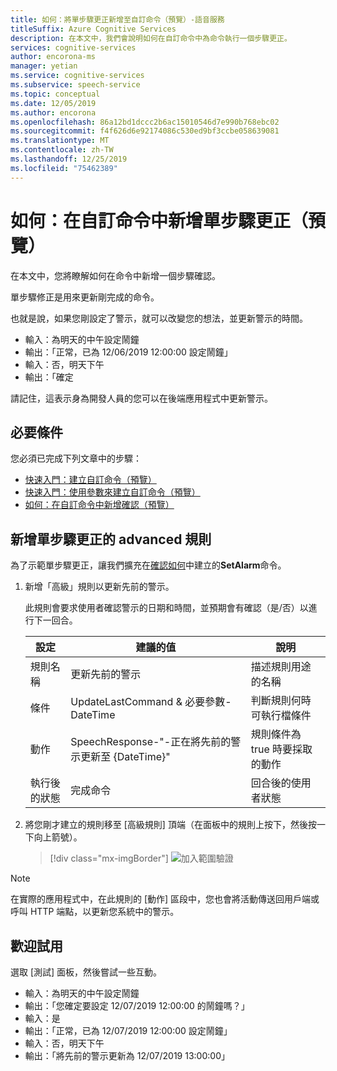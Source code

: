 ```yaml
---
title: 如何：將單步驟更正新增至自訂命令（預覽）-語音服務
titleSuffix: Azure Cognitive Services
description: 在本文中，我們會說明如何在自訂命令中為命令執行一個步驟更正。
services: cognitive-services
author: encorona-ms
manager: yetian
ms.service: cognitive-services
ms.subservice: speech-service
ms.topic: conceptual
ms.date: 12/05/2019
ms.author: encorona
ms.openlocfilehash: 86a12bd1dccc2b6ac15010546d7e990b768ebc02
ms.sourcegitcommit: f4f626d6e92174086c530ed9bf3ccbe058639081
ms.translationtype: MT
ms.contentlocale: zh-TW
ms.lasthandoff: 12/25/2019
ms.locfileid: "75462389"
---
```

# <a name="how-to-add-a-one-step-correction-to-a-custom-command-preview"></a>如何：在自訂命令中新增單步驟更正（預覽）

在本文中，您將瞭解如何在命令中新增一個步驟確認。

單步驟修正是用來更新剛完成的命令。

也就是說，如果您剛設定了警示，就可以改變您的想法，並更新警示的時間。

- 輸入：為明天的中午設定鬧鐘
- 輸出：「正常，已為 12/06/2019 12:00:00 設定鬧鐘」
- 輸入：否，明天下午
- 輸出：「確定

請記住，這表示身為開發人員的您可以在後端應用程式中更新警示。

## <a name="prerequisites"></a>必要條件

您必須已完成下列文章中的步驟：

- [快速入門：建立自訂命令（預覽）](./quickstart-custom-speech-commands-create-new.md)
- [快速入門：使用參數來建立自訂命令（預覽）](./quickstart-custom-speech-commands-create-parameters.md)
- [如何：在自訂命令中新增確認（預覽）](./how-to-custom-speech-commands-confirmations.md)

## <a name="add-the-advanced-rules-for-one-step-correction"></a>新增單步驟更正的 advanced 規則 

為了示範單步驟更正，讓我們擴充在[確認如何](./how-to-custom-speech-commands-confirmations.md)中建立的**SetAlarm**命令。
 
1. 新增「高級」規則以更新先前的警示。 

    此規則會要求使用者確認警示的日期和時間，並預期會有確認（是/否）以進行下一回合。

   | 設定               | 建議的值                                                  | 說明                                        |
   | --------------------- | ---------------------------------------------------------------- | -------------------------------------------------- |
   | 規則名稱             | 更新先前的警示                                            | 描述規則用途的名稱          |
   | 條件            | UpdateLastCommand & 必要參數-DateTime                | 判斷規則何時可執行檔條件    |   
   | 動作               | SpeechResponse-"-正在將先前的警示更新至 {DateTime}"       | 規則條件為 true 時要採取的動作 |
   | 執行後的狀態 | 完成命令                                                 | 回合後的使用者狀態                   |

1. 將您剛才建立的規則移至 [高級規則] 頂端（在面板中的規則上按下，然後按一下向上箭號）。
   > [!div class="mx-imgBorder"]
   > ![加入範圍驗證](media/custom-speech-commands/one-step-correction-rules.png)

> [!NOTE]
> 在實際的應用程式中，在此規則的 [動作] 區段中，您也會將活動傳送回用戶端或呼叫 HTTP 端點，以更新您系統中的警示。

## <a name="try-it-out"></a>歡迎試用

選取 [測試] 面板，然後嘗試一些互動。

- 輸入：為明天的中午設定鬧鐘
- 輸出：「您確定要設定 12/07/2019 12:00:00 的鬧鐘嗎？」
- 輸入：是
- 輸出：「正常，已為 12/07/2019 12:00:00 設定鬧鐘」
- 輸入：否，明天下午
- 輸出：「將先前的警示更新為 12/07/2019 13:00:00」

